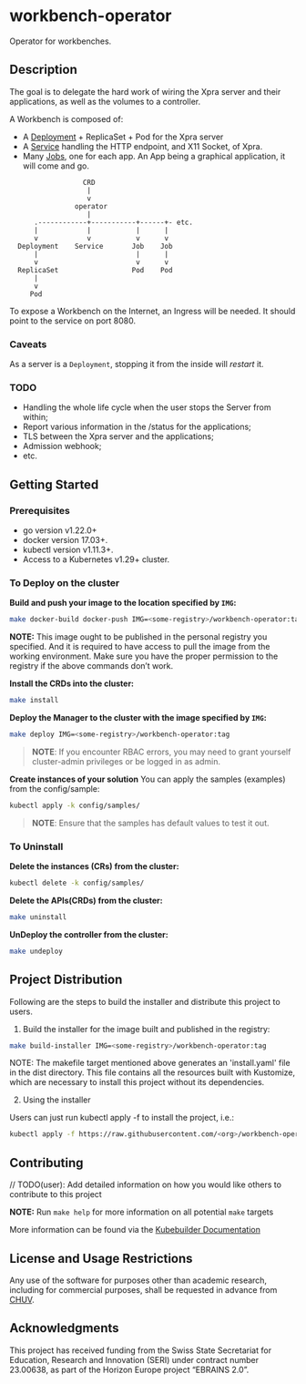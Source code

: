 # workbench-operator

Operator for workbenches.

## Description

The goal is to delegate the hard work of wiring the Xpra server and their applications, as well as the volumes to a controller.

A Workbench is composed of:

- A [Deployment](./internal/controller/deployment.go) + ReplicaSet + Pod for the Xpra server
- A [Service](./internal/controller/service.go) handling the HTTP endpoint, and X11 Socket, of Xpra.
- Many [Jobs](./internal/controller/job.go), one for each app. An App being a graphical application, it will come and go.

```text
                  CRD
                   |
                   v
                operator
                   |
      .------------+-----------+------+- etc.
      |            |           |      |
      v            v           v      v
  Deployment    Service       Job    Job
      |                        |      |
      v                        v      v
  ReplicaSet                  Pod    Pod
      |
      v
     Pod
```

To expose a Workbench on the Internet, an Ingress will be needed. It should point to the service on port 8080.

### Caveats

As a server is a `Deployment`, stopping it from the inside will _restart_ it.

### TODO

- Handling the whole life cycle when the user stops the Server from within;
- Report various information in the /status for the applications;
- TLS between the Xpra server and the applications;
- Admission webhook;
- etc.

## Getting Started

### Prerequisites

- go version v1.22.0+
- docker version 17.03+.
- kubectl version v1.11.3+.
- Access to a Kubernetes v1.29+ cluster.

### To Deploy on the cluster

**Build and push your image to the location specified by `IMG`:**

```sh
make docker-build docker-push IMG=<some-registry>/workbench-operator:tag
```

**NOTE:** This image ought to be published in the personal registry you specified.
And it is required to have access to pull the image from the working environment.
Make sure you have the proper permission to the registry if the above commands don’t work.

**Install the CRDs into the cluster:**

```sh
make install
```

**Deploy the Manager to the cluster with the image specified by `IMG`:**

```sh
make deploy IMG=<some-registry>/workbench-operator:tag
```

> **NOTE**: If you encounter RBAC errors, you may need to grant yourself cluster-admin
> privileges or be logged in as admin.

**Create instances of your solution**
You can apply the samples (examples) from the config/sample:

```sh
kubectl apply -k config/samples/
```

> **NOTE**: Ensure that the samples has default values to test it out.

### To Uninstall

**Delete the instances (CRs) from the cluster:**

```sh
kubectl delete -k config/samples/
```

**Delete the APIs(CRDs) from the cluster:**

```sh
make uninstall
```

**UnDeploy the controller from the cluster:**

```sh
make undeploy
```

## Project Distribution

Following are the steps to build the installer and distribute this project to users.

1. Build the installer for the image built and published in the registry:

```sh
make build-installer IMG=<some-registry>/workbench-operator:tag
```

NOTE: The makefile target mentioned above generates an 'install.yaml'
file in the dist directory. This file contains all the resources built
with Kustomize, which are necessary to install this project without
its dependencies.

2. Using the installer

Users can just run kubectl apply -f <URL for YAML BUNDLE> to install the project, i.e.:

```sh
kubectl apply -f https://raw.githubusercontent.com/<org>/workbench-operator/<tag or branch>/dist/install.yaml
```

## Contributing

// TODO(user): Add detailed information on how you would like others to contribute to this project

**NOTE:** Run `make help` for more information on all potential `make` targets

More information can be found via the [Kubebuilder Documentation](https://book.kubebuilder.io/introduction.html)

## License and Usage Restrictions

Any use of the software for purposes other than academic research, including for commercial purposes, shall be requested in advance from [CHUV](mailto:pactt.legal@chuv.ch).

## Acknowledgments

This project has received funding from the Swiss State Secretariat for Education, Research and Innovation (SERI) under contract number 23.00638, as part of the Horizon Europe project “EBRAINS 2.0”.
